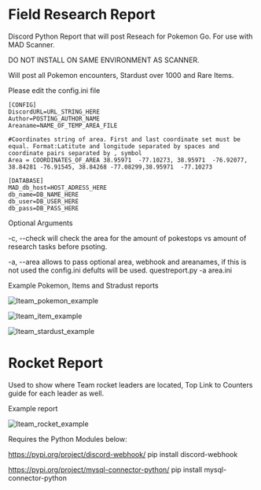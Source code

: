# Field Research Report
Discord Python Report that will post Reseach for Pokemon Go. For use with MAD Scanner. 

DO NOT INSTALL ON SAME ENVIRONMENT AS SCANNER.

Will post all Pokemon encounters, Stardust over 1000 and Rare Items. 

Please edit the config.ini file

```
[CONFIG]
DiscordURL=URL_STRING_HERE
Author=POSTING_AUTHOR_NAME
Areaname=NAME_OF_TEMP_AREA_FILE

#Coordinates string of area. First and last coordinate set must be equal. Format:Latitute and longitude separated by spaces and coordinate pairs separated by , symbol
Area = COORDINATES_OF_AREA 38.95971  -77.10273, 38.95971  -76.92077, 38.84281 -76.91545, 38.84268 -77.08299,38.95971  -77.10273

[DATABASE]
MAD_db_host=HOST_ADRESS_HERE
db_name=DB_NAME_HERE
db_user=DB_USER_HERE
db_pass=DB_PASS_HERE
```

Optional Arguments

-c, --check will check the area for the amount of pokestops vs amount of research tasks before psoting.

-a, --area allows to pass optional area, webhook and areanames, if this is not used the config.ini defults will be used. questreport.py -a area.ini

Example Pokemon, Items and Stradust reports 

![Iteam_pokemon_example](https://i.imgur.com/oia6W60.png)

![Iteam_item_example](https://i.imgur.com/A3I8L47.png)

![Iteam_stardust_example](https://i.imgur.com/8t9UAMp.png)

# Rocket Report

Used to show where Team rocket leaders are located, Top Link to Counters guide for each leader as well.

Example report

![Iteam_rocket_example](https://i.imgur.com/uIH4JSV.png)

Requires the Python Modules below: 

https://pypi.org/project/discord-webhook/ 
pip install discord-webhook

https://pypi.org/project/mysql-connector-python/
pip install mysql-connector-python
